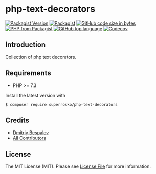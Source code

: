 # php-text-decorators

[![Packagist Version][ico-packagist]][link-packagist]
[![Packagist][ico-license]][link-license]
[![GitHub code size in bytes][ico-github-size]][link-github]
[![PHP from Packagist][ico-packagist-php-version]][link-packagist]
[![GitHub top language][ico-github-top-language]][link-github]
[![Codecov][ico-codecov]][link-codecov]

## Introduction

Collection of php text decorators.

## Requirements

- PHP >= 7.3

Install the latest version with

```console
$ composer require superrosko/php-text-decorators
```

## Credits

- [Dmitriy Bespalov][link-author]
- [All Contributors][link-contributors]

## License

The MIT License (MIT). Please see [License File][link-license] for more information.

[link-author]: https://github.com/superrosko
[link-contributors]: https://github.com/superrosko/php-text-decorators/contributors
[link-packagist]: https://packagist.org/packages/superrosko/php-text-decorators
[link-github]: https://github.com/superrosko/php-text-decorators
[link-license]: LICENSE.md
[link-codecov]: https://codecov.io/github/superrosko/php-text-decorators?branch=master

[ico-packagist]: https://img.shields.io/packagist/v/superrosko/php-text-decorators.svg?style=flat
[ico-github-size]: https://img.shields.io/github/languages/code-size/superrosko/php-text-decorators.svg?style=flat
[ico-github-top-language]: https://img.shields.io/github/languages/top/superrosko/php-text-decorators.svg?style=flat
[ico-packagist-php-version]: https://img.shields.io/packagist/php-v/superrosko/php-text-decorators.svg?style=flat
[ico-license]: https://img.shields.io/packagist/l/superrosko/php-text-decorators.svg?style=flat
[ico-codecov]: https://img.shields.io/codecov/c/github/superrosko/php-text-decorators.svg


